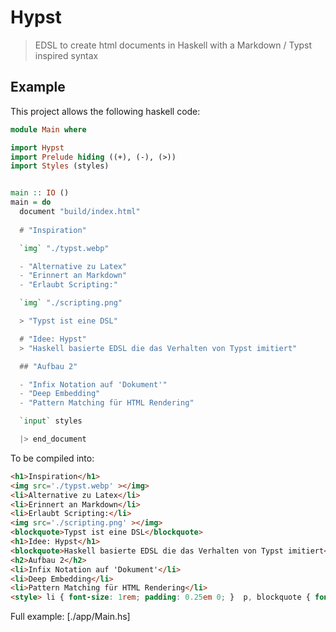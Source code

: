 # Hypst

> EDSL to create html documents in Haskell with a Markdown / Typst inspired syntax

## Example
This project allows the following haskell code:
```haskell
module Main where

import Hypst
import Prelude hiding ((+), (-), (>))
import Styles (styles)


main :: IO ()
main = do 
  document "build/index.html"
  
  # "Inspiration"

  `img` "./typst.webp"

  - "Alternative zu Latex"
  - "Erinnert an Markdown"
  - "Erlaubt Scripting:"

  `img` "./scripting.png"

  > "Typst ist eine DSL"

  # "Idee: Hypst"
  > "Haskell basierte EDSL die das Verhalten von Typst imitiert"

  ## "Aufbau 2"  

  - "Infix Notation auf 'Dokument'"
  - "Deep Embedding"
  - "Pattern Matching für HTML Rendering"

  `input` styles

  |> end_document
```

To be compiled into:

```html
<h1>Inspiration</h1>
<img src='./typst.webp' ></img>
<li>Alternative zu Latex</li>
<li>Erinnert an Markdown</li>
<li>Erlaubt Scripting:</li>
<img src='./scripting.png' ></img>
<blockquote>Typst ist eine DSL</blockquote>
<h1>Idee: Hypst</h1>
<blockquote>Haskell basierte EDSL die das Verhalten von Typst imitiert</blockquote>
<h2>Aufbau 2</h2>
<li>Infix Notation auf 'Dokument'</li>
<li>Deep Embedding</li>
<li>Pattern Matching für HTML Rendering</li>
<style> li { font-size: 1rem; padding: 0.25em 0; }  p, blockquote { font-size: 1rem }  blockquote { border-left: 2px solid #ccd; background: #ccccdd22; margin: 0; padding: 1em; }  img { margin: 1em 0; } </style>
```

Full example: [./app/Main.hs]
